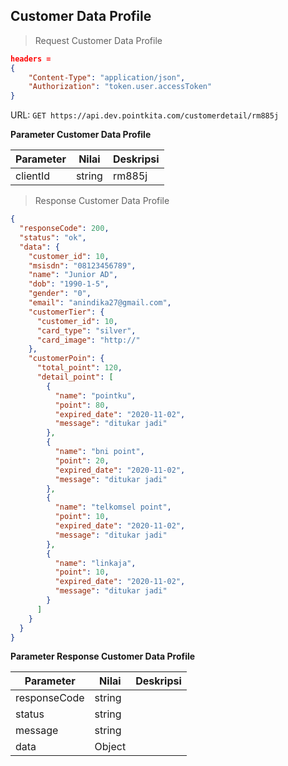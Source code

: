 ## Customer Data Profile

> Request Customer Data Profile

```json
headers = 
{
    "Content-Type": "application/json",
    "Authorization": "token.user.accessToken"
}
```

URL: `GET https://api.dev.pointkita.com/customerdetail/rm885j`

**Parameter Customer Data Profile**

Parameter | Nilai | Deskripsi
----------|-------|-----------
clientId | string | rm885j

> Response Customer Data Profile

```json
{
  "responseCode": 200,
  "status": "ok",
  "data": {
    "customer_id": 10,
    "msisdn": "08123456789",
    "name": "Junior AD",
    "dob": "1990-1-5",
    "gender": "0",
    "email": "anindika27@gmail.com",
    "customerTier": {
      "customer_id": 10,
      "card_type": "silver",
      "card_image": "http://"
    },
    "customerPoin": {
      "total_point": 120,
      "detail_point": [
        {
          "name": "pointku",
          "point": 80,
          "expired_date": "2020-11-02",
          "message": "ditukar jadi"
        },
        {
          "name": "bni point",
          "point": 20,
          "expired_date": "2020-11-02",
          "message": "ditukar jadi"
        },
        {
          "name": "telkomsel point",
          "point": 10,
          "expired_date": "2020-11-02",
          "message": "ditukar jadi"
        },
        {
          "name": "linkaja",
          "point": 10,
          "expired_date": "2020-11-02",
          "message": "ditukar jadi"
        }
      ]
    }
  }
}
```

**Parameter Response Customer Data Profile**

Parameter | Nilai | Deskripsi
----------|-------|-----------
responseCode| string |
status| string |
message| string | 
data| Object | 
